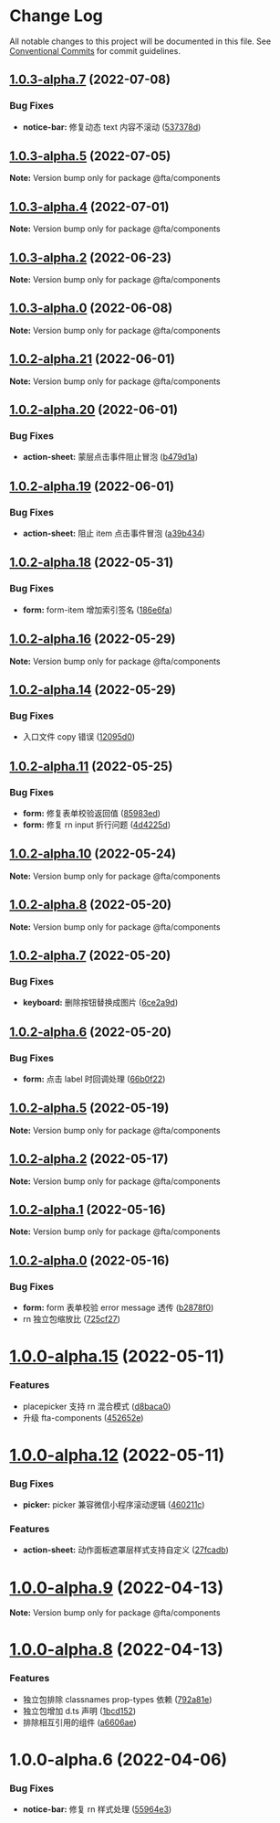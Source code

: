 # Change Log

All notable changes to this project will be documented in this file.
See [Conventional Commits](https://conventionalcommits.org) for commit guidelines.

## [1.0.3-alpha.7](https://code.amh-group.com/h5developer/basebuild/views/fta-view/compare/@fta/components@1.0.3-alpha.6...@fta/components@1.0.3-alpha.7) (2022-07-08)

### Bug Fixes

- **notice-bar:** 修复动态 text 内容不滚动 ([537378d](https://code.amh-group.com/h5developer/basebuild/views/fta-view/commits/537378ddd86938fef8d3bd4e14259ac72b6a6d96))

## [1.0.3-alpha.5](https://code.amh-group.com/h5developer/basebuild/views/fta-view/compare/@fta/components@1.0.3-alpha.4...@fta/components@1.0.3-alpha.5) (2022-07-05)

**Note:** Version bump only for package @fta/components

## [1.0.3-alpha.4](https://code.amh-group.com/h5developer/basebuild/views/fta-view/compare/@fta/components@1.0.3-alpha.3...@fta/components@1.0.3-alpha.4) (2022-07-01)

**Note:** Version bump only for package @fta/components

## [1.0.3-alpha.2](https://code.amh-group.com/h5developer/basebuild/views/fta-view/compare/@fta/components@1.0.3-alpha.1...@fta/components@1.0.3-alpha.2) (2022-06-23)

**Note:** Version bump only for package @fta/components

## [1.0.3-alpha.0](https://code.amh-group.com/h5developer/basebuild/views/fta-view/compare/@fta/components@1.0.2...@fta/components@1.0.3-alpha.0) (2022-06-08)

**Note:** Version bump only for package @fta/components

## [1.0.2-alpha.21](https://code.amh-group.com/h5developer/basebuild/views/fta-view/compare/@fta/components@1.0.2-alpha.20...@fta/components@1.0.2-alpha.21) (2022-06-01)

**Note:** Version bump only for package @fta/components

## [1.0.2-alpha.20](https://code.amh-group.com/h5developer/basebuild/views/fta-view/compare/@fta/components@1.0.2-alpha.19...@fta/components@1.0.2-alpha.20) (2022-06-01)

### Bug Fixes

- **action-sheet:** 蒙层点击事件阻止冒泡 ([b479d1a](https://code.amh-group.com/h5developer/basebuild/views/fta-view/commits/b479d1a5cc7594df379b5c8f56d014f7044fea20))

## [1.0.2-alpha.19](https://code.amh-group.com/h5developer/basebuild/views/fta-view/compare/@fta/components@1.0.2-alpha.18...@fta/components@1.0.2-alpha.19) (2022-06-01)

### Bug Fixes

- **action-sheet:** 阻止 item 点击事件冒泡 ([a39b434](https://code.amh-group.com/h5developer/basebuild/views/fta-view/commits/a39b43473aaf9da428acc994bafdd618c48fb389))

## [1.0.2-alpha.18](https://code.amh-group.com/h5developer/basebuild/views/fta-view/compare/@fta/components@1.0.2-alpha.17...@fta/components@1.0.2-alpha.18) (2022-05-31)

### Bug Fixes

- **form:** form-item 增加索引签名 ([186e6fa](https://code.amh-group.com/h5developer/basebuild/views/fta-view/commits/186e6fae33bd57c36aadbf31c76773e82eef47cd))

## [1.0.2-alpha.16](https://code.amh-group.com/h5developer/basebuild/views/fta-view/compare/@fta/components@1.0.2-alpha.14...@fta/components@1.0.2-alpha.16) (2022-05-29)

**Note:** Version bump only for package @fta/components

## [1.0.2-alpha.14](https://code.amh-group.com/h5developer/basebuild/views/fta-view/compare/@fta/components@1.0.2-alpha.13...@fta/components@1.0.2-alpha.14) (2022-05-29)

### Bug Fixes

- 入口文件 copy 错误 ([12095d0](https://code.amh-group.com/h5developer/basebuild/views/fta-view/commits/12095d0f37f8e4202c84f90d697c55b7e8d5236f))

## [1.0.2-alpha.11](https://code.amh-group.com/h5developer/basebuild/views/fta-view/compare/@fta/components@1.0.2-alpha.10...@fta/components@1.0.2-alpha.11) (2022-05-25)

### Bug Fixes

- **form:** 修复表单校验返回值 ([85983ed](https://code.amh-group.com/h5developer/basebuild/views/fta-view/commits/85983ed7f23eebaa0c04a3563bcd0ee3794ad0fc))
- **form:** 修复 rn input 折行问题 ([4d4225d](https://code.amh-group.com/h5developer/basebuild/views/fta-view/commits/4d4225d605ee7a4ffef7ebb14f5c193e9e823b60))

## [1.0.2-alpha.10](https://code.amh-group.com/h5developer/basebuild/views/fta-view/compare/@fta/components@1.0.2-alpha.9...@fta/components@1.0.2-alpha.10) (2022-05-24)

**Note:** Version bump only for package @fta/components

## [1.0.2-alpha.8](https://code.amh-group.com/h5developer/basebuild/views/fta-view/compare/@fta/components@1.0.2-alpha.7...@fta/components@1.0.2-alpha.8) (2022-05-20)

**Note:** Version bump only for package @fta/components

## [1.0.2-alpha.7](https://code.amh-group.com/h5developer/basebuild/views/fta-view/compare/@fta/components@1.0.2-alpha.6...@fta/components@1.0.2-alpha.7) (2022-05-20)

### Bug Fixes

- **keyboard:** 删除按钮替换成图片 ([6ce2a9d](https://code.amh-group.com/h5developer/basebuild/views/fta-view/commits/6ce2a9de705beb90b42699fc4973dba380fbbf8b))

## [1.0.2-alpha.6](https://code.amh-group.com/h5developer/basebuild/views/fta-view/compare/@fta/components@1.0.2-alpha.5...@fta/components@1.0.2-alpha.6) (2022-05-20)

### Bug Fixes

- **form:** 点击 label 时回调处理 ([66b0f22](https://code.amh-group.com/h5developer/basebuild/views/fta-view/commits/66b0f2270a338b0b741586253b69d07b58c41b9e))

## [1.0.2-alpha.5](https://code.amh-group.com/h5developer/basebuild/views/fta-view/compare/@fta/components@1.0.2-alpha.4...@fta/components@1.0.2-alpha.5) (2022-05-19)

**Note:** Version bump only for package @fta/components

## [1.0.2-alpha.2](https://code.amh-group.com/h5developer/basebuild/views/fta-view/compare/@fta/components@1.0.2-alpha.1...@fta/components@1.0.2-alpha.2) (2022-05-17)

**Note:** Version bump only for package @fta/components

## [1.0.2-alpha.1](https://code.amh-group.com/h5developer/basebuild/views/fta-view/compare/@fta/components@1.0.2-alpha.0...@fta/components@1.0.2-alpha.1) (2022-05-16)

**Note:** Version bump only for package @fta/components

## [1.0.2-alpha.0](https://code.amh-group.com/h5developer/basebuild/views/fta-view/compare/@fta/components@1.0.1...@fta/components@1.0.2-alpha.0) (2022-05-16)

### Bug Fixes

- **form:** form 表单校验 error message 透传 ([b2878f0](https://code.amh-group.com/h5developer/basebuild/views/fta-view/commits/b2878f04f2dd7b9287d33c1751fd1496e075fb96))
- rn 独立包缩放比 ([725cf27](https://code.amh-group.com/h5developer/basebuild/views/fta-view/commits/725cf27117cfa0be8a402e75531b9cd5629f3a83))

# [1.0.0-alpha.15](https://code.amh-group.com/h5developer/basebuild/views/fta-view/compare/@fta/components@1.0.0-alpha.12...@fta/components@1.0.0-alpha.15) (2022-05-11)

### Features

- placepicker 支持 rn 混合模式 ([d8baca0](https://code.amh-group.com/h5developer/basebuild/views/fta-view/commits/d8baca08a02bfbbb19831b3207eb260ce577243b))
- 升级 fta-components ([452652e](https://code.amh-group.com/h5developer/basebuild/views/fta-view/commits/452652ee0804e6c3894fbfe1b1e9eec6c00eef64))

# [1.0.0-alpha.12](https://code.amh-group.com/h5developer/basebuild/views/fta-view/compare/@fta/components@1.0.0-alpha.11...@fta/components@1.0.0-alpha.12) (2022-05-11)

### Bug Fixes

- **picker:** picker 兼容微信小程序滚动逻辑 ([460211c](https://code.amh-group.com/h5developer/basebuild/views/fta-view/commits/460211cfde2aaf5ef25babd9d51b03e2ae24da5b))

### Features

- **action-sheet:** 动作面板遮罩层样式支持自定义 ([27fcadb](https://code.amh-group.com/h5developer/basebuild/views/fta-view/commits/27fcadb42cab89d57b93ad96f1d53ca61b2b3930))

# [1.0.0-alpha.9](https://code.amh-group.com/h5developer/basebuild/views/fta-view/compare/@fta/components@1.0.0-alpha.8...@fta/components@1.0.0-alpha.9) (2022-04-13)

**Note:** Version bump only for package @fta/components

# [1.0.0-alpha.8](https://code.amh-group.com/h5developer/basebuild/views/fta-view/compare/@fta/components@1.0.0-alpha.7...@fta/components@1.0.0-alpha.8) (2022-04-13)

### Features

- 独立包排除 classnames prop-types 依赖 ([792a81e](https://code.amh-group.com/h5developer/basebuild/views/fta-view/commits/792a81e5ddb044f7126a825dd897330e8b69c8da))
- 独立包增加 d.ts 声明 ([1bcd152](https://code.amh-group.com/h5developer/basebuild/views/fta-view/commits/1bcd15283a3bf98404eb032935e19b37deddbcd8))
- 排除相互引用的组件 ([a6606ae](https://code.amh-group.com/h5developer/basebuild/views/fta-view/commits/a6606ae6086f9692a46249aaf76835f3e231835d))

# 1.0.0-alpha.6 (2022-04-06)

### Bug Fixes

- **notice-bar:** 修复 rn 样式处理 ([55964e3](https://code.amh-group.com/h5developer/basebuild/views/fta-view/commits/55964e39a882d6f597fe572c43ba7a06fa70df6c))

